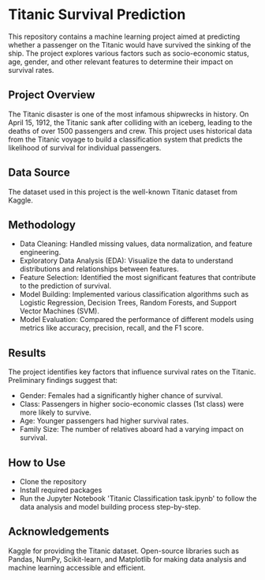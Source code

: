 # Titanic Survival Prediction
This repository contains a machine learning project aimed at predicting whether a passenger on the Titanic would have survived the sinking of the ship. The project explores various factors such as socio-economic status, age, gender, and other relevant features to determine their impact on survival rates.

## Project Overview
The Titanic disaster is one of the most infamous shipwrecks in history. On April 15, 1912, the Titanic sank after colliding with an iceberg, leading to the deaths of over 1500 passengers and crew. This project uses historical data from the Titanic voyage to build a classification system that predicts the likelihood of survival for individual passengers.

## Data Source
The dataset used in this project is the well-known Titanic dataset from Kaggle. 

## Methodology
- Data Cleaning: Handled missing values, data normalization, and feature engineering.
- Exploratory Data Analysis (EDA): Visualize the data to understand distributions and relationships between features.
- Feature Selection: Identified the most significant features that contribute to the prediction of survival.
- Model Building: Implemented various classification algorithms such as Logistic Regression, Decision Trees, Random Forests, and Support Vector Machines (SVM).
- Model Evaluation: Compared the performance of different models using metrics like accuracy, precision, recall, and the F1 score.

## Results
The project identifies key factors that influence survival rates on the Titanic. Preliminary findings suggest that:
- Gender: Females had a significantly higher chance of survival.
- Class: Passengers in higher socio-economic classes (1st class) were more likely to survive.
- Age: Younger passengers had higher survival rates.
- Family Size: The number of relatives aboard had a varying impact on survival.

## How to Use
- Clone the repository
- Install required packages
- Run the Jupyter Notebook 'Titanic Classification task.ipynb' to follow the data analysis and model building process step-by-step.

## Acknowledgements
Kaggle for providing the Titanic dataset.
Open-source libraries such as Pandas, NumPy, Scikit-learn, and Matplotlib for making data analysis and machine learning accessible and efficient.
